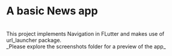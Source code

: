 # A basic News app
<br>
This project implements Navigation in FLutter and makes use of url_launcher package.
<br>
_Please explore the screenshots folder for a preview of the app_
